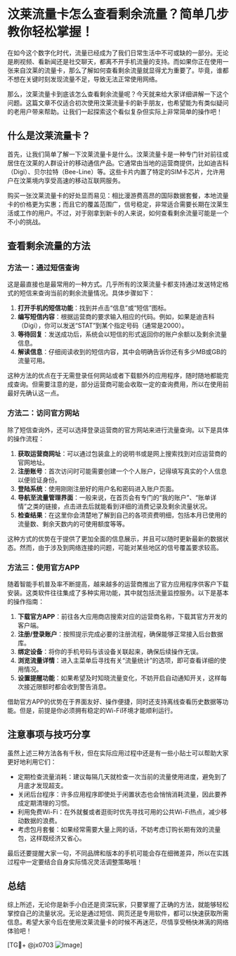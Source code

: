 # 汶莱流量卡怎么查看剩余流量？简单几步教你轻松掌握！

在如今这个数字化时代，流量已经成为了我们日常生活中不可或缺的一部分。无论是刷视频、看新闻还是社交聊天，都离不开手机流量的支持。而如果你正在使用一张来自汶莱的流量卡，那么了解如何查看剩余流量就显得尤为重要了。毕竟，谁都不想在关键时刻发现流量不足，导致无法正常使用网络。

那么，汶莱流量卡到底该怎么查看剩余流量呢？今天就来给大家详细讲解一下这个问题。这篇文章不仅适合初次使用汶莱流量卡的新手朋友，也希望能为有类似疑问的老用户带来帮助。让我们一起探索这个看似复杂但实际上非常简单的操作吧！

## 什么是汶莱流量卡？

首先，让我们简单了解一下汶莱流量卡是什么。汶莱流量卡是一种专门针对前往或居住在汶莱的人群设计的移动通信产品。它通常由当地的运营商提供，比如迪吉科（Digi）、贝尔拉特（Bee-Line）等。这些卡片内置了特定的SIM卡芯片，允许用户在汶莱境内享受高速的移动互联网服务。

购买一张汶莱流量卡的好处显而易见：相比漫游费高昂的国际数据套餐，本地流量卡的价格更为实惠；而且它的覆盖范围广，信号稳定，非常适合需要长期在汶莱生活或工作的用户。不过，对于刚拿到新卡的人来说，如何查看剩余流量可能是一个不小的挑战。

## 查看剩余流量的方法

### 方法一：通过短信查询

这是最直接也是最常用的一种方式。几乎所有的汶莱流量卡都支持通过发送特定格式的短信来查询当前的剩余流量情况。具体步骤如下：

1. **打开手机的短信功能**：找到并点击“信息”或“短信”图标。
2. **编写短信内容**：根据运营商的要求输入相应的代码。例如，如果是迪吉科（Digi），你可以发送“STAT”到某个指定号码（通常是2000）。
3. **等待回复**：发送成功后，系统会以短信的形式返回你的账户余额以及剩余流量信息。
4. **解读信息**：仔细阅读收到的短信内容，其中会明确告诉你还有多少MB或GB的流量可用。

这种方法的优点在于无需登录任何网站或者下载额外的应用程序，随时随地都能完成查询。但需要注意的是，部分运营商可能会收取一定的查询费用，所以在使用前最好先确认这一点。

### 方法二：访问官方网站

除了短信查询外，还可以选择登录运营商的官方网站来进行流量查询。以下是具体的操作流程：

1. **获取运营商网址**：可以通过包装盒上的说明书或是网上搜索找到对应运营商的官网地址。
2. **注册账号**：首次访问时可能需要创建一个个人账户，记得填写真实的个人信息以便验证身份。
3. **登陆系统**：使用刚刚注册好的用户名和密码进入账户页面。
4. **导航至流量管理界面**：一般来说，在首页会有专门的“我的账户”、“账单详情”之类的链接，点击进去后就能看到详细的消费记录及剩余流量状况。
5. **检查结果**：在这里你会清楚地了解到自己的各项资费明细，包括本月已使用的流量数、剩余天数内的可使用额度等等。

这种方式的优势在于提供了更加全面的信息展示，并且可以随时更新最新的数据状态。然而，由于涉及到网络连接的问题，可能对某些地区的信号覆盖要求较高。

### 方法三：使用官方APP

随着智能手机普及率不断提高，越来越多的运营商推出了官方应用程序供客户下载安装。这类软件往往集成了多种实用功能，其中就包括流量监控服务。以下是基本的操作指南：

1. **下载官方APP**：前往各大应用商店搜索对应的运营商名称，下载其官方开发的客户端。
2. **注册/登录账户**：按照提示完成必要的注册流程，确保能够正常接入后台数据库。
3. **绑定设备**：将你的手机号码与该设备关联起来，确保后续操作无误。
4. **浏览流量详情**：进入主菜单后寻找有关“流量统计”的选项，即可查看详细的使用情况。
5. **设置提醒功能**：如果希望及时知晓流量变化，不妨开启自动通知开关，这样每次接近限额时都会收到警告消息。

借助官方APP的优势在于界面友好、操作便捷，同时还支持离线查看历史数据等功能。但是，前提是你必须拥有稳定的Wi-Fi环境才能顺利运行。

## 注意事项与技巧分享

虽然上述三种方法各有千秋，但在实际应用过程中还是有一些小贴士可以帮助大家更好地利用它们：

- 定期检查流量消耗：建议每隔几天就检查一次当前的流量使用进度，避免到了月底才发现超支。
- 关闭后台程序：许多应用程序即使处于闲置状态也会悄悄消耗流量，因此要养成定期清理的习惯。
- 利用免费Wi-Fi：在外就餐或者逛街时优先寻找可用的公共Wi-Fi热点，减少移动数据的浪费。
- 考虑包月套餐：如果经常需要大量上网的话，不妨考虑订购长期有效的流量包，这样既经济又省心。

最后还要提醒大家一句，不同品牌和版本的手机可能会存在细微差异，所以在实践过程中一定要结合自身实际情况灵活调整策略哦！

## 总结

综上所述，无论你是新手小白还是资深玩家，只要掌握了正确的方法，就能够轻松掌控自己的流量状况。无论是通过短信、网页还是专用软件，都可以快速获取所需信息。希望大家今后在使用汶莱流量卡的时候不再迷茫，尽情享受畅快淋漓的网络体验吧！

[TG💪+ @jx0703 ![Image](https://github.com/user-attachments/assets/dbca1d08-cadb-493c-b0ec-ad6f7a83f270)]